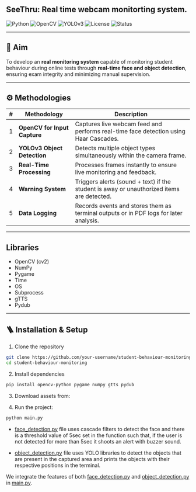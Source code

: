 <h2>SeeThru: Real time webcam monitorting system.</h2>

![Python](https://img.shields.io/badge/Python-3.10+-blue.svg)
![OpenCV](https://img.shields.io/badge/OpenCV-Real--Time--Vision-red)
![YOLOv3](https://img.shields.io/badge/YOLOv3-Object--Detection-green)
![License](https://img.shields.io/badge/License-MIT-yellow.svg)
![Status](https://img.shields.io/badge/Status-Active-brightgreen)

---
## 🎯 Aim

To develop an **real monitoring system** capable of monitoring student behaviour during online tests through **real-time face and object detection**, ensuring exam integrity and minimizing manual supervision.

---
## ⚙️ Methodologies

| # | Methodology | Description |
|---|--------------|-------------|
| 1 | **OpenCV for Input Capture** | Captures live webcam feed and performs real-time face detection using Haar Cascades. |
| 2 | **YOLOv3 Object Detection** | Detects multiple object types simultaneously within the camera frame. |
| 3 | **Real-Time Processing** | Processes frames instantly to ensure live monitoring and feedback. |
| 4 | **Warning System** | Triggers alerts (sound + text) if the student is away or unauthorized items are detected. |
| 5 | **Data Logging** | Records events and stores them as terminal outputs or in PDF logs for later analysis. |

---
## Libraries 

- OpenCV (cv2)
- NumPy
- Pygame
- Time
- OS
- Subprocess
- gTTS
- Pydub

---
## 🪜 Installation & Setup
1. Clone the repository
~~~bash
git clone https://github.com/your-username/student-behaviour-monitoring.git
cd student-behaviour-monitoring
~~~

2. Install dependencies
~~~bash
pip install opencv-python pygame numpy gtts pydub
~~~

3. Download assets from: 

4. Run the project:
~~~bash
python main.py
~~~

- [face_detection.py](face_detection.py) file uses cascade filters to detect the face and there is a threshold value of 5sec set in the function such that, if the user is not detected for more than 5sec it shoots an alert with buzzer sound.

- [object_detection.py](object_detection.py) file uses YOLO libraries to detect the objects that are present in the captured area and prints the objects with their respective positions in the terminal.

We integrate the features of both [face_detection.py](face_detection.py) and [object_detection.py](object_detection.py) in [main.py](main.py).


